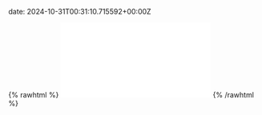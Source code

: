 date: 2024-10-31T00:31:10.715592+00:00Z


{% rawhtml %}
<embed src="./mail.example.com-http.html" type="text/html">
{% /rawhtml %}